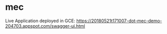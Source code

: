 # mec

Live Application deployed in GCE: https://20180521t171007-dot-mec-demo-204703.appspot.com/swagger-ui.html
